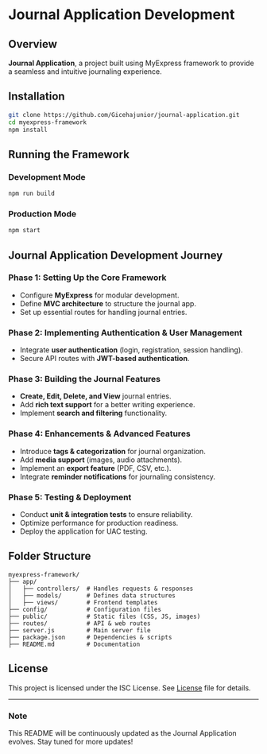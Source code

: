 # Journal Application Development

## Overview
**Journal Application**, a project built using MyExpress framework to provide a seamless and intuitive journaling experience.

## Installation

```sh
git clone https://github.com/Gicehajunior/journal-application.git
cd myexpress-framework
npm install
```

## Running the Framework

### Development Mode
```sh
npm run build
```

### Production Mode
```sh
npm start
```

## Journal Application Development Journey

### Phase 1: Setting Up the Core Framework

- Configure **MyExpress** for modular development.
- Define **MVC architecture** to structure the journal app.
- Set up essential routes for handling journal entries.

### Phase 2: Implementing Authentication & User Management

- Integrate **user authentication** (login, registration, session handling).
- Secure API routes with **JWT-based authentication**.

### Phase 3: Building the Journal Features

- **Create, Edit, Delete, and View** journal entries.
- Add **rich text support** for a better writing experience.
- Implement **search and filtering** functionality.

### Phase 4: Enhancements & Advanced Features

- Introduce **tags & categorization** for journal organization.
- Add **media support** (images, audio attachments).
- Implement an **export feature** (PDF, CSV, etc.).
- Integrate **reminder notifications** for journaling consistency.

### Phase 5: Testing & Deployment

- Conduct **unit & integration tests** to ensure reliability.
- Optimize performance for production readiness.
- Deploy the application for UAC testing.

## Folder Structure
```
myexpress-framework/
├── app/
│   ├── controllers/  # Handles requests & responses
│   ├── models/       # Defines data structures
│   ├── views/        # Frontend templates
├── config/           # Configuration files
├── public/           # Static files (CSS, JS, images)
├── routes/           # API & web routes
├── server.js         # Main server file
├── package.json      # Dependencies & scripts
├── README.md         # Documentation
```

## License
This project is licensed under the ISC License. See [License](https://github.com/Gicehajunior/journal-application/blob/main/License) file for details.

---

### Note
This README will be continuously updated as the Journal Application evolves. Stay tuned for more updates!

